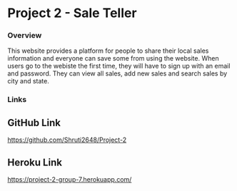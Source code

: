 # Project 2 - Sale Teller

### Overview
This website provides a platform for people to share their local sales information and everyone can save some from using the website. When users go to the webiste the first time, they will have to sign up with an email and password. They can view all sales, add new sales and search sales by city and state.

### Links
## GitHub Link
https://github.com/Shruti2648/Project-2

## Heroku Link
https://project-2-group-7.herokuapp.com/
